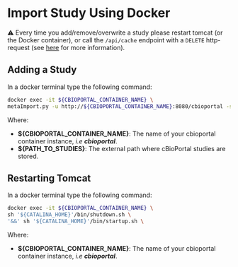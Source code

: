 # Import Study Using Docker

:warning: Every time you add/remove/overwrite a study please restart tomcat (or the Docker container), or 
call the `/api/cache` endpoint with a `DELETE` http-request (see [here](/deployment/customization/portal.properties-Reference.md#evict-caches-with-the-apicache-endpoint) for more information).

## Adding a Study

In a docker terminal type the following command:

```bash
docker exec -it ${CBIOPORTAL_CONTAINER_NAME} \
metaImport.py -u http://${CBIOPORTAL_CONTAINER_NAME}:8080/cbioportal -s ${PATH_TO_STUDIES}
```

Where:    
- **${CBIOPORTAL_CONTAINER_NAME}**: The name of your cbioportal container instance, _i.e **cbioportal**_.
- **${PATH_TO_STUDIES}**: The external path where cBioPortal studies are stored.

## Restarting Tomcat

In a docker terminal type the following command:

```bash
docker exec -it ${CBIOPORTAL_CONTAINER_NAME} \
sh '${CATALINA_HOME}'/bin/shutdown.sh \
'&&' sh '${CATALINA_HOME}'/bin/startup.sh \
```

Where:    
- **${CBIOPORTAL_CONTAINER_NAME}**: The name of your cbioportal container instance, _i.e **cbioportal**_.
